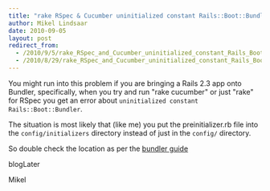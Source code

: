 ```yaml
---
title: "rake RSpec & Cucumber uninitialized constant Rails::Boot::Bundler"
author: Mikel Lindsaar
date: 2010-09-05
layout: post
redirect_from:
  - /2010/9/5/rake_RSpec_and_Cucumber_uninitialized_constant_Rails_Boot_Bundler
  - /2010/8/29/rake_RSpec_and_Cucumber_uninitialized_constant_Rails_Boot_Bundler
---
```

You might run into this problem if you are bringing a Rails 2.3 app onto
Bundler, specifically, when you try and run "rake cucumber" or just
"rake" for RSpec you get an error about
`uninitialized constant Rails::Boot::Bundler`.

The situation is most likely that (like me) you put the
preinitializer.rb file into the `config/initializers` directory instead
of just in the `config/` directory.

So double check the location as per the [bundler
guide](http://gembundler.com/rails23.html)

blogLater

Mikel

